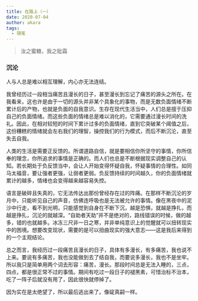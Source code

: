 ```yaml
---
title: 在路上（一）
date: 2020-07-04
author: akara
tags: 
  - 随笔
---
```



> 汝之蜜糖，我之砒霜

### 沉沦

人与人总是难以相互理解，内心亦无法连结。

我曾经历过一段相当痛苦且漫长的日子，甚至漫长到忘记了痛苦的源头之所在。在我看来，这也许是由于一切的源头并非某个具象化的事物，而是无数负面情绪不断累计后的产物，也就是负面的自我意识。生存在现代生活当中，人们总是擅于压抑自己的负面情绪。而这些负面的情绪总是难以消化的，它需要通过漫长时间的洗礼。因此，在相对较短的时间下累计过多的负面情绪，直到它突破某个阈值之后，这份糟糕的情绪就会左右我们的理智，操控我们的行为模式，而后不断沉沦，直至失去自我。

人类的生活是需要正反馈的。所谓道路自信，就是要相信你所坚守的事情，你所信奉的理念，你所追求的事情是正确的。而人们也总是不断根据现实调整自己的认知。若长期处于负反馈当中，会让人开始变得怀疑自我，怀疑事情的合理性。如同马太福音，要让强者更强，让弱者更弱。负反馈持续的时间越久，你的负面情绪就累计的越多，情绪也会变得越来越容易失控。

语言是破碎且失真的，它无法传达出那份曾经存在过的阵痛。在那样不断沉沦的岁月中，只能听见自己的声音，仿佛连呼吸也是无法被允许的事情。像在黑夜中的泥沙中行走，看不到光明，只能感觉到自身在不断下沉，越是恐惧，就越是挣扎，而越是挣扎，沉沦的就越深。“自助者天助”并不是绝对的，路线错误的时候，做的越多，错的也就越多。冰冻三尺非一日之寒，并非单纯意识上的觉醒就可以扭转现实中的困境。想要改变现状，需要的是可以扭曲现实的强大意志——这是我后来得到的一个主观结论。

总之而言，我经历过一段痛苦且漫长的日子，具体有多漫长，有多痛苦，我也说不上来。要说有多痛苦，我也没能做到去了结自我，而要说多漫长，我也不是坐牢。所以我只是简单用两个词去形容：痛苦，漫长。那段时间总是无法入睡的，三点，四点，都是很正常不过的事情。期间有吃过一段日子的褪黑素，可惜治标不治本，吃了一阵子后就没有用了，因此很快就停掉了。



因为实在是太绝望了，所以最后逃出来了。像碇真嗣一样。







